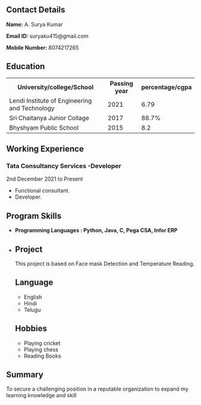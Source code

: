 <html lang="en">

<head>
	<meta charset="UTF-8">
	<meta http-equiv="X-UA-Compatible" content="IE=edge">
	<meta name="viewport" content="width=device-width, initial-scale=1.0">
</head>

<body>
	<div class="full">
		<div class="left">
			</div>
			<div class="Contact">
				<h2>Contact Details</h2>
        <p><b>Name:</b> A. Surya Kumar</p>
				<p><b>Email ID: </b>suryaku415@gmail.com</p>
				<p><b>Mobile Number: </b>8074217265</p>
			</div>
    <div class="Education">
				<h2>Education</h2>
				<table>
					<tr>
						<th>University/college/School </th>
						<th>Passing year </th>
						<th>percentage/cgpa</th>
					</tr>
					<tr>
						<td>Lendi Institute of Engineering and Technology</td>
						<td>2021</td>
						<td>6.79</td>
					</tr>
					<tr>
						<td>Sri Chaitanya Junior Collage </td>
						<td>2017</td>
						<td>88.7%</td>
					</tr>
					</tr>
						<td>Bhyshyam Public School</td>
						<td>2015</td>
						<td>8.2</td>
				</table>
			<div class="Experience">
				<h2>Working Experience</h2>
				<h3>Tata Consultancy Services -Developer</h3>
				<p> 2nd December 2021 to Present</p>
				<ul>
					<li>Functional consultant.</li>
          <li>Developer.</li>
				</ul>
          </ul>
			<div class="Skills">
				<h2>Program Skills</h2>
				<ul>
					<li><b>Programming Languages :
					Python, Java, C, Pega CSA, Infor ERP</b></li>
				</ul>
			</div>
			<div class="project">
				<ul>
					<li>
						<h2>Project</h2>
						<p>This project is based on Face mask Detection and Temperature Reading.</p>
			<div class="Language">
				<h2>Language</h2>
				<ul>
					<li>English</li>
					<li>Hindi</li>
          <li>Telugu</li>
				</ul>
			</div>
			<div class="Hobbies">
				<h2>Hobbies</h2>
				<ul>
					<li>Playing cricket</li>
					<li>Playing chess</li>
          <li>Reading Books</li>
				</ul>
			</div>
		</div>
			<div class="title">
			</div>
			<div class="Summary">
				<h2>Summary</h2>
				<p>To secure a challenging position in a
				reputable organization
					to expand my learning knowledge and skill
				</p>
			</li>
				</ul>
			</div>
		</div>
	</div>
</body>

</html>

